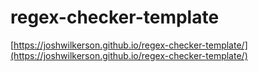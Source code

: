 # regex-checker-template
[https://joshwilkerson.github.io/regex-checker-template/](https://joshwilkerson.github.io/regex-checker-template/)
